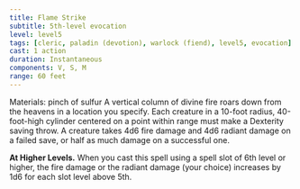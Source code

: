 ```yaml
---
title: Flame Strike
subtitle: 5th-level evocation
level: level5
tags: [cleric, paladin (devotion), warlock (fiend), level5, evocation]
cast: 1 action
duration: Instantaneous
components: V, S, M
range: 60 feet
---
```

Materials: pinch of sulfur
A vertical column of divine fire roars down from the heavens in a location you specify. Each creature in a 10-foot radius, 40-foot-high cylinder centered on a point within range must make a Dexterity saving throw. A creature takes 4d6 fire damage and 4d6 radiant damage on a failed save, or half as much damage on a successful one.

**At Higher Levels.** When you cast this spell using a spell slot of 6th level or higher, the fire damage or the radiant damage (your choice) increases by 1d6 for each slot level above 5th.